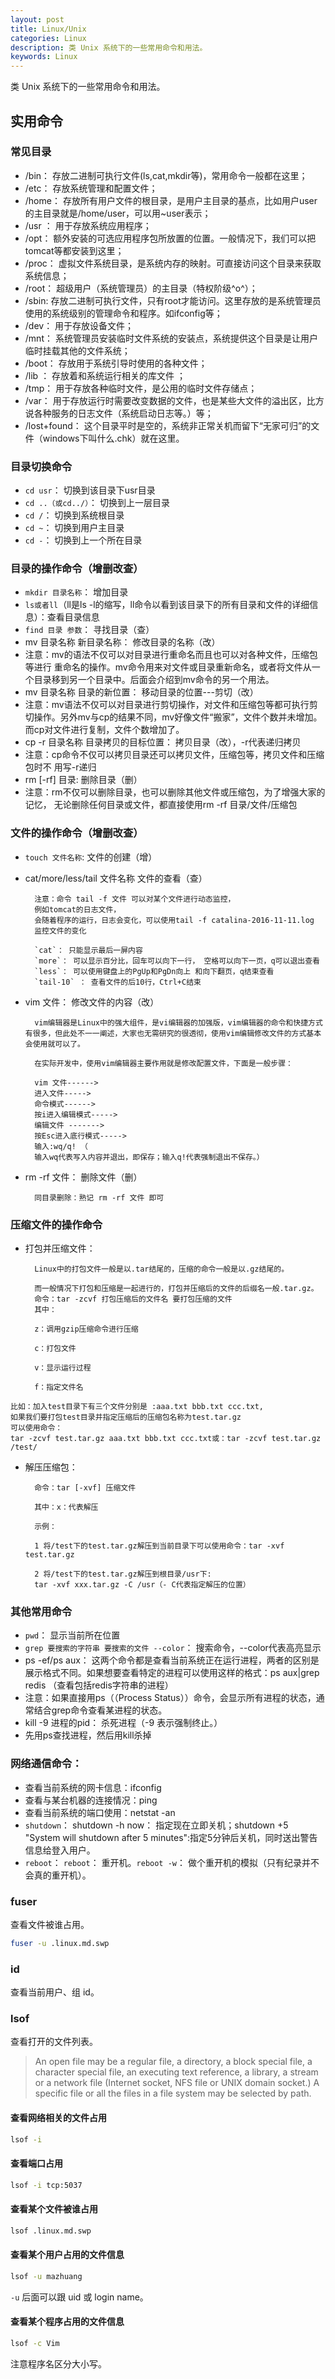 ```yaml
---
layout: post
title: Linux/Unix
categories: Linux
description: 类 Unix 系统下的一些常用命令和用法。
keywords: Linux
---
```


类 Unix 系统下的一些常用命令和用法。

## 实用命令

### 常见目录

- /bin： 存放二进制可执行文件(ls,cat,mkdir等)，常用命令一般都在这里；
- /etc： 存放系统管理和配置文件；
- /home： 存放所有用户文件的根目录，是用户主目录的基点，比如用户user的主目录就是/home/user，可以用~user表示；
- /usr ： 用于存放系统应用程序；
- /opt： 额外安装的可选应用程序包所放置的位置。一般情况下，我们可以把tomcat等都安装到这里；
- /proc： 虚拟文件系统目录，是系统内存的映射。可直接访问这个目录来获取系统信息；
- /root： 超级用户（系统管理员）的主目录（特权阶级^o^）；
- /sbin: 存放二进制可执行文件，只有root才能访问。这里存放的是系统管理员使用的系统级别的管理命令和程序。如ifconfig等；
- /dev： 用于存放设备文件；
- /mnt： 系统管理员安装临时文件系统的安装点，系统提供这个目录是让用户临时挂载其他的文件系统；
- /boot： 存放用于系统引导时使用的各种文件；
- /lib ： 存放着和系统运行相关的库文件 ；
- /tmp： 用于存放各种临时文件，是公用的临时文件存储点；
- /var： 用于存放运行时需要改变数据的文件，也是某些大文件的溢出区，比方说各种服务的日志文件（系统启动日志等。）等；
- /lost+found： 这个目录平时是空的，系统非正常关机而留下“无家可归”的文件（windows下叫什么.chk）就在这里。

### 目录切换命令
- `cd usr`： 切换到该目录下usr目录
- `cd ..（或cd../）`： 切换到上一层目录
- `cd /`： 切换到系统根目录
- `cd ~`： 切换到用户主目录
- `cd -`： 切换到上一个所在目录
### 目录的操作命令（增删改查）
- `mkdir 目录名称`： 增加目录
- `ls或者ll`（ll是ls -l的缩写，ll命令以看到该目录下的所有目录和文件的详细信息）：查看目录信息
- `find 目录 参数`： 寻找目录（查）
- mv 目录名称 新目录名称： 修改目录的名称（改）
- 注意：mv的语法不仅可以对目录进行重命名而且也可以对各种文件，压缩包等进行 重命名的操作。mv命令用来对文件或目录重新命名，或者将文件从一个目录移到另一个目录中。后面会介绍到mv命令的另一个用法。
- mv 目录名称 目录的新位置： 移动目录的位置---剪切（改）
- 注意：mv语法不仅可以对目录进行剪切操作，对文件和压缩包等都可执行剪切操作。另外mv与cp的结果不同，mv好像文件“搬家”，文件个数并未增加。而cp对文件进行复制，文件个数增加了。
- cp -r 目录名称 目录拷贝的目标位置： 拷贝目录（改），-r代表递归拷贝
- 注意：cp命令不仅可以拷贝目录还可以拷贝文件，压缩包等，拷贝文件和压缩包时不 用写-r递归
- rm [-rf] 目录: 删除目录（删）
- 注意：rm不仅可以删除目录，也可以删除其他文件或压缩包，为了增强大家的记忆， 无论删除任何目录或文件，都直接使用rm -rf 目录/文件/压缩包
### 文件的操作命令（增删改查）
- `touch 文件名称`: 文件的创建（增）

- cat/more/less/tail 文件名称 文件的查看（查）

        注意：命令 tail -f 文件 可以对某个文件进行动态监控，
        例如tomcat的日志文件， 
        会随着程序的运行，日志会变化，可以使用tail -f catalina-2016-11-11.log 
        监控文件的变化
        
        `cat`： 只能显示最后一屏内容
        `more`： 可以显示百分比，回车可以向下一行， 空格可以向下一页，q可以退出查看
        `less`： 可以使用键盘上的PgUp和PgDn向上 和向下翻页，q结束查看
        `tail-10` ： 查看文件的后10行，Ctrl+C结束
- vim 文件： 修改文件的内容（改）

        vim编辑器是Linux中的强大组件，是vi编辑器的加强版，vim编辑器的命令和快捷方式有很多，但此处不一一阐述，大家也无需研究的很透彻，使用vim编辑修改文件的方式基本会使用就可以了。
        
        在实际开发中，使用vim编辑器主要作用就是修改配置文件，下面是一般步骤：
        
        vim 文件------>
        进入文件----->
        命令模式------>
        按i进入编辑模式----->
        编辑文件 ------->
        按Esc进入底行模式----->
        输入:wq/q! （
        输入wq代表写入内容并退出，即保存；输入q!代表强制退出不保存。）

- rm -rf 文件： 删除文件（删）

        同目录删除：熟记 rm -rf 文件 即可
### 压缩文件的操作命令
- 打包并压缩文件：

        Linux中的打包文件一般是以.tar结尾的，压缩的命令一般是以.gz结尾的。
        
        而一般情况下打包和压缩是一起进行的，打包并压缩后的文件的后缀名一般.tar.gz。
        命令：tar -zcvf 打包压缩后的文件名 要打包压缩的文件
        其中：
        
        z：调用gzip压缩命令进行压缩
        
        c：打包文件
        
        v：显示运行过程
        
        f：指定文件名

```hql
比如：加入test目录下有三个文件分别是 :aaa.txt bbb.txt ccc.txt,
如果我们要打包test目录并指定压缩后的压缩包名称为test.tar.gz
可以使用命令：
tar -zcvf test.tar.gz aaa.txt bbb.txt ccc.txt或：tar -zcvf test.tar.gz /test/
```

- 解压压缩包：

        命令：tar [-xvf] 压缩文件
        
        其中：x：代表解压
        
        示例：
        
        1 将/test下的test.tar.gz解压到当前目录下可以使用命令：tar -xvf test.tar.gz
        
        2 将/test下的test.tar.gz解压到根目录/usr下:
        tar -xvf xxx.tar.gz -C /usr（- C代表指定解压的位置）
### 其他常用命令
- `pwd`： 显示当前所在位置
- `grep 要搜索的字符串 要搜索的文件 --color`： 搜索命令，--color代表高亮显示
- ps -ef/ps aux： 这两个命令都是查看当前系统正在运行进程，两者的区别是展示格式不同。如果想要查看特定的进程可以使用这样的格式：ps aux|grep redis （查看包括redis字符串的进程）
- 注意：如果直接用ps（（Process Status））命令，会显示所有进程的状态，通常结合grep命令查看某进程的状态。
- kill -9 进程的pid： 杀死进程（-9 表示强制终止。）
- 先用ps查找进程，然后用kill杀掉
### 网络通信命令：
- 查看当前系统的网卡信息：ifconfig
- 查看与某台机器的连接情况：ping
- 查看当前系统的端口使用：netstat -an
- `shutdown`： shutdown -h now： 指定现在立即关机；shutdown +5 "System will shutdown after 5 minutes":指定5分钟后关机，同时送出警告信息给登入用户。
- `reboot`： `reboot`： 重开机。`reboot -w`： 做个重开机的模拟（只有纪录并不会真的重开机）。
### fuser

查看文件被谁占用。

```sh
fuser -u .linux.md.swp
```

### id

查看当前用户、组 id。

### lsof

查看打开的文件列表。

> An  open  file  may  be  a  regular  file,  a directory, a block special file, a character special file, an executing text reference, a library, a stream or a network file (Internet socket, NFS file or UNIX domain socket.)  A specific file or all the files in a file system may be selected by path.

#### 查看网络相关的文件占用

```sh
lsof -i
```

#### 查看端口占用

```sh
lsof -i tcp:5037
```

#### 查看某个文件被谁占用

```sh
lsof .linux.md.swp
```

#### 查看某个用户占用的文件信息

```sh
lsof -u mazhuang
```

`-u` 后面可以跟 uid 或 login name。

#### 查看某个程序占用的文件信息

```sh
lsof -c Vim
```

注意程序名区分大小写。
